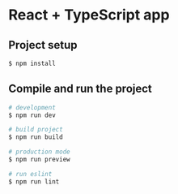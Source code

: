# React + TypeScript app

## Project setup

```bash
$ npm install
```

## Compile and run the project

```bash
# development
$ npm run dev

# build project
$ npm run build

# production mode
$ npm run preview

# run eslint
$ npm run lint
```
